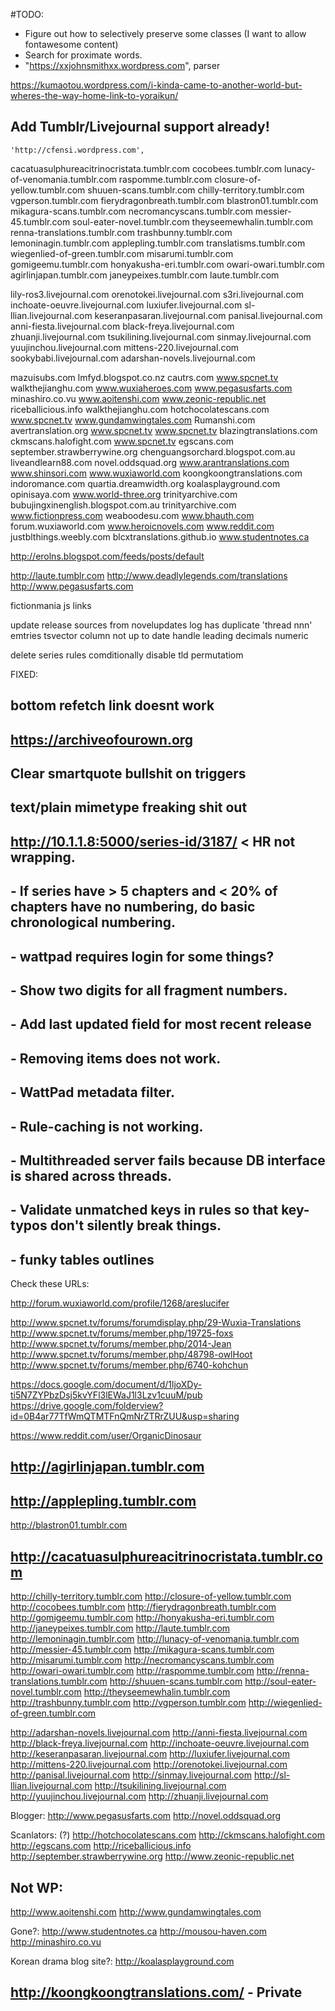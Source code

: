 #TODO:
 - Figure out how to selectively preserve some classes (I want to allow fontawesome content)
 - Search for proximate words.
 - "https://xxjohnsmithxx.wordpress.com", parser

 
 https://kumaotou.wordpress.com/i-kinda-came-to-another-world-but-wheres-the-way-home-link-to-yoraikun/


## Add Tumblr/Livejournal support already!

	'http://cfensi.wordpress.com',

cacatuasulphureacitrinocristata.tumblr.com
cocobees.tumblr.com
lunacy-of-venomania.tumblr.com
raspomme.tumblr.com
closure-of-yellow.tumblr.com
shuuen-scans.tumblr.com
chilly-territory.tumblr.com
vgperson.tumblr.com
fierydragonbreath.tumblr.com
blastron01.tumblr.com
mikagura-scans.tumblr.com
necromancyscans.tumblr.com
messier-45.tumblr.com
soul-eater-novel.tumblr.com
theyseemewhalin.tumblr.com
renna-translations.tumblr.com
trashbunny.tumblr.com
lemoninagin.tumblr.com
applepling.tumblr.com
translatisms.tumblr.com
wiegenlied-of-green.tumblr.com
misarumi.tumblr.com
gomigeemu.tumblr.com
honyakusha-eri.tumblr.com
owari-owari.tumblr.com
agirlinjapan.tumblr.com
janeypeixes.tumblr.com
laute.tumblr.com


lily-ros3.livejournal.com
orenotokei.livejournal.com
s3ri.livejournal.com
inchoate-oeuvre.livejournal.com
luxiufer.livejournal.com
sl-llian.livejournal.com
keseranpasaran.livejournal.com
panisal.livejournal.com
anni-fiesta.livejournal.com
black-freya.livejournal.com
zhuanji.livejournal.com
tsukilining.livejournal.com
sinmay.livejournal.com
yuujinchou.livejournal.com
mittens-220.livejournal.com
sookybabi.livejournal.com
adarshan-novels.livejournal.com


mazuisubs.com
lmfyd.blogspot.co.nz
cautrs.com
www.spcnet.tv
walkthejianghu.com
www.wuxiaheroes.com
www.pegasusfarts.com
minashiro.co.vu
www.aoitenshi.com
www.zeonic-republic.net
riceballicious.info
walkthejianghu.com
hotchocolatescans.com
www.spcnet.tv
www.gundamwingtales.com
Rumanshi.com
avertranslation.org
www.spcnet.tv
www.spcnet.tv
blazingtranslations.com
ckmscans.halofight.com
www.spcnet.tv
egscans.com
september.strawberrywine.org
chenguangsorchard.blogspot.com.au
liveandlearn88.com
novel.oddsquad.org
www.arantranslations.com
www.shinsori.com
www.wuxiaworld.com
koongkoongtranslations.com
indoromance.com
quartia.dreamwidth.org
koalasplayground.com
opinisaya.com
www.world-three.org
trinityarchive.com
bubujingxinenglish.blogspot.com.au
trinityarchive.com
www.fictionpress.com
weaboodesu.com
www.bhauth.com
forum.wuxiaworld.com
www.heroicnovels.com
www.reddit.com
justblthings.weebly.com
blcxtranslations.github.io
www.studentnotes.ca



http://erolns.blogspot.com/feeds/posts/default 

http://laute.tumblr.com
http://www.deadlylegends.com/translations
http://www.pegasusfarts.com

fictionmania js links 
 
update release sources from novelupdates
log has duplicate 'thread nnn' emtries 
tsvector column not up to date
handle leading decimals numeric

delete series
rules comditionally disable tld permutatiom

 FIXED:
 ## bottom refetch link doesnt work
 ## https://archiveofourown.org
 ## Clear smartquote bullshit on triggers 
 ## text/plain mimetype freaking shit out
 ## http://10.1.1.8:5000/series-id/3187/ < HR not wrapping.
 ## - If series have > 5 chapters and < 20% of chapters have no numbering, do basic chronological numbering.
 ## - wattpad requires login for some things?
 ## - Show two digits for all fragment numbers.
 ## - Add last updated field for most recent release
 ## - Removing items does not work.
 ## - WattPad metadata filter.
 ## - Rule-caching is not working.
 ## - Multithreaded server fails because DB interface is shared across threads.
 ## - Validate unmatched keys in rules so that key-typos don't silently break things.
 ## - funky tables outlines


Check these URLs:



http://forum.wuxiaworld.com/profile/1268/areslucifer

http://www.spcnet.tv/forums/forumdisplay.php/29-Wuxia-Translations
http://www.spcnet.tv/forums/member.php/19725-foxs
http://www.spcnet.tv/forums/member.php/2014-Jean
http://www.spcnet.tv/forums/member.php/48798-owlHoot
http://www.spcnet.tv/forums/member.php/6740-kohchun

https://docs.google.com/document/d/1ljoXDy-ti5N7ZYPbzDsj5kvYFl3lEWaJ1l3Lzv1cuuM/pub
https://drive.google.com/folderview?id=0B4ar77TfWmQTMTFnQmNrZTRrZUU&usp=sharing

https://www.reddit.com/user/OrganicDinosaur


## http://agirlinjapan.tumblr.com
## http://applepling.tumblr.com
http://blastron01.tumblr.com
## http://cacatuasulphureacitrinocristata.tumblr.com
http://chilly-territory.tumblr.com
http://closure-of-yellow.tumblr.com
http://cocobees.tumblr.com
http://fierydragonbreath.tumblr.com
http://gomigeemu.tumblr.com
http://honyakusha-eri.tumblr.com
http://janeypeixes.tumblr.com
http://laute.tumblr.com
http://lemoninagin.tumblr.com
http://lunacy-of-venomania.tumblr.com
http://messier-45.tumblr.com
http://mikagura-scans.tumblr.com
http://misarumi.tumblr.com
http://necromancyscans.tumblr.com
http://owari-owari.tumblr.com
http://raspomme.tumblr.com
http://renna-translations.tumblr.com
http://shuuen-scans.tumblr.com
http://soul-eater-novel.tumblr.com
http://theyseemewhalin.tumblr.com
http://trashbunny.tumblr.com
http://vgperson.tumblr.com
http://wiegenlied-of-green.tumblr.com


http://adarshan-novels.livejournal.com
http://anni-fiesta.livejournal.com
http://black-freya.livejournal.com
http://inchoate-oeuvre.livejournal.com
http://keseranpasaran.livejournal.com
http://luxiufer.livejournal.com
http://mittens-220.livejournal.com
http://orenotokei.livejournal.com
http://panisal.livejournal.com
http://sinmay.livejournal.com
http://sl-llian.livejournal.com
http://tsukilining.livejournal.com
http://yuujinchou.livejournal.com
http://zhuanji.livejournal.com




Blogger: 
http://www.pegasusfarts.com
http://novel.oddsquad.org


Scanlators: (?)
http://hotchocolatescans.com
http://ckmscans.halofight.com
http://egscans.com
http://riceballicious.info
http://september.strawberrywine.org
http://www.zeonic-republic.net

## Not WP:
http://www.aoitenshi.com
http://www.gundamwingtales.com


Gone?:
http://www.studentnotes.ca
http://mousou-haven.com
http://minashiro.co.vu

Korean drama blog site?:
http://koalasplayground.com


## http://koongkoongtranslations.com/ - Private